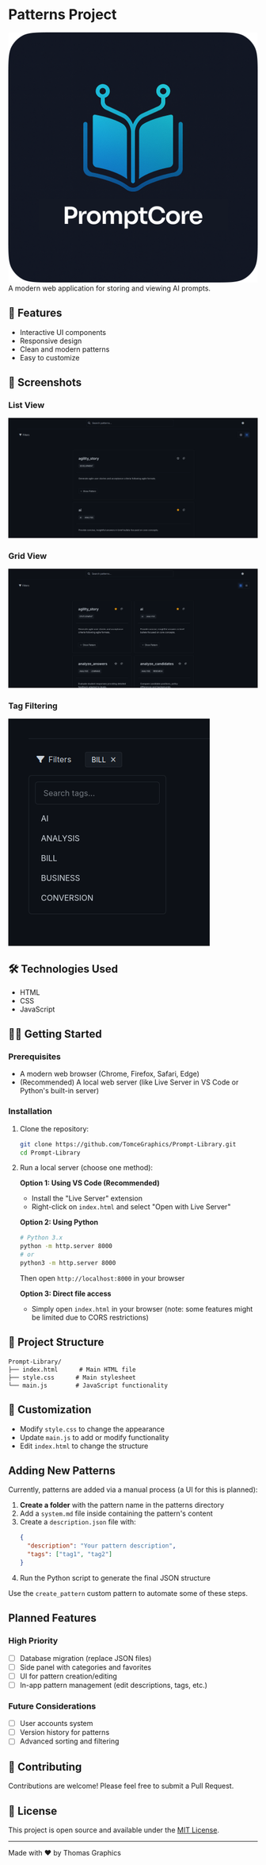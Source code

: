 # Patterns Project

![logo](assets/images/LOGO.png)
A modern web application for storing and viewing AI prompts.

## 🚀 Features

- Interactive UI components
- Responsive design
- Clean and modern patterns
- Easy to customize

## 📸 Screenshots

### List View
![List View](screen-shoots/1.png)

### Grid View
![Grid View](screen-shoots/2.png)

### Tag Filtering
![Tag Filtering](screen-shoots/3.png)

## 🛠️ Technologies Used

- HTML
- CSS
- JavaScript

## 🏃‍♂️ Getting Started

### Prerequisites

- A modern web browser (Chrome, Firefox, Safari, Edge)
- (Recommended) A local web server (like Live Server in VS Code or Python's built-in server)

### Installation

1. Clone the repository:
   ```bash
   git clone https://github.com/TomceGraphics/Prompt-Library.git
   cd Prompt-Library
   ```

2. Run a local server (choose one method):

   **Option 1: Using VS Code (Recommended)**
   - Install the "Live Server" extension
   - Right-click on `index.html` and select "Open with Live Server"

   **Option 2: Using Python**
   ```bash
   # Python 3.x
   python -m http.server 8000
   # or
   python3 -m http.server 8000
   ```
   Then open `http://localhost:8000` in your browser

   **Option 3: Direct file access**
   - Simply open `index.html` in your browser (note: some features might be limited due to CORS restrictions)

## 📁 Project Structure

```
Prompt-Library/
├── index.html      # Main HTML file
├── style.css      # Main stylesheet
└── main.js        # JavaScript functionality
```

## 🎨 Customization

- Modify `style.css` to change the appearance
- Update `main.js` to add or modify functionality
- Edit `index.html` to change the structure

## Adding New Patterns

Currently, patterns are added via a manual process (a UI for this is planned):

1. **Create a folder** with the pattern name in the patterns directory
2. Add a `system.md` file inside containing the pattern's content
3. Create a `description.json` file with:
   ```json
   {
     "description": "Your pattern description",
     "tags": ["tag1", "tag2"]
   }
   ```
4. Run the Python script to generate the final JSON structure

Use the `create_pattern` custom pattern to automate some of these steps.

## Planned Features

### High Priority
- [ ] Database migration (replace JSON files)
- [ ] Side panel with categories and favorites
- [ ] UI for pattern creation/editing  
- [ ] In-app pattern management (edit descriptions, tags, etc.)

### Future Considerations  
- [ ] User accounts system
- [ ] Version history for patterns
- [ ] Advanced sorting and filtering

## 🤝 Contributing

Contributions are welcome! Please feel free to submit a Pull Request.

## 📄 License

This project is open source and available under the [MIT License](LICENSE).

---

Made with ❤️ by Thomas Graphics
